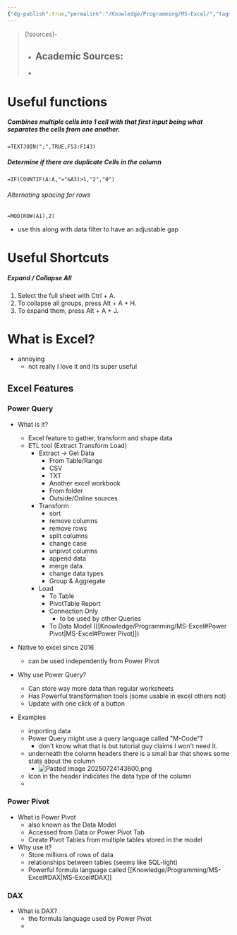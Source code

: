 ```yaml
---
{"dg-publish":true,"permalink":"/Knowledge/Programming/MS-Excel/","tags":["microsoft","Excel","databases","csv"]}
---
```



>[!sources]-
>- Academic Sources:
>	- 
>
>- 

# Useful functions 
##### Combines multiple cells into 1 cell with that first input being what separates the cells from one another.
```
=TEXTJOIN(";",TRUE,F53:F143)
```

##### Determine if there are duplicate Cells in the column 
```
=IF(COUNTIF(A:A,"="&A3)>1,"2","0")
```

###### Alternating spacing for rows
```
=MOD(ROW(A1),2)
```
- use this along with data filter to have an adjustable gap 



# Useful Shortcuts

#####  Expand / Collapse All
1. Select the full sheet with Ctrl + A.
2. To collapse all groups, press Alt + A + H.
3. To expand them, press Alt + A + J.

# What is Excel?
- annoying 
	- not really I love it and its super useful

## Excel Features 

### Power Query 
- What is it?
	- Excel feature to gather, transform and shape data
	- ETL tool (Extract Transform Load)
		- Extract -> Get Data 
			- From Table/Range
			- CSV
			- TXT
			- Another excel workbook
			- From folder
			- Outside/Online sources
		- Transform
			- sort 
			- remove columns
			- remove rows
			- split columns
			- change case 
			- unpivot columns
			- append data
			- merge data
			- change data types
			- Group & Aggregate
		- Load
			- To Table 
			- PivotTable Report
			- Connection Only
				- to be used by other Queries 
			- To Data Model ([[Knowledge/Programming/MS-Excel#Power Pivot\|MS-Excel#Power Pivot]]) 
- Native to excel since 2016
	- can be used independently from Power Pivot
- Why use Power Query?
	- Can store way more data than regular worksheets
	- Has Powerful transformation tools (some usable in excel others not)
	- Update with one click of a button

- Examples 
	- importing data 
	- Power Query might use a query language called "M-Code"? 
		- don't know what that is but tutorial guy claims I won't need it.
	- underneath the column headers there is a small bar that shows some stats about the column
		- ![Pasted image 20250724143600.png](/img/user/Knowledge/Programming/Pasted%20image%2020250724143600.png) 
	- Icon in the header indicates the data type of the column
	- 


### Power Pivot

- What is Power Pivot
	- also known as the Data Model 
	- Accessed from Data or Power Pivot Tab
	- Create Pivot Tables from multiple tables stored in the model
- Why use it?
	- Store millions of rows of data 
	- relationships between tables (seems like SQL-light)
	- Powerful formula language called [[Knowledge/Programming/MS-Excel#DAX\|MS-Excel#DAX]] 

### DAX

- What is DAX?
	- the formula language used by Power Pivot
	- 